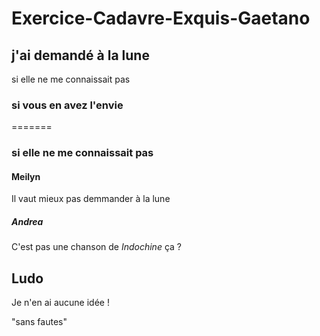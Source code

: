 # Exercice-Cadavre-Exquis-Gaetano

## j'ai demandé à la lune

si elle ne me connaissait pas

### si vous en avez l'envie

=======
### si elle ne me connaissait pas

#### Meilyn

Il vaut mieux pas demmander à la lune

##### Andrea

C'est pas une chanson de *Indochine* ça ? 


## Ludo 

Je n'en ai aucune idée !

"sans fautes"
